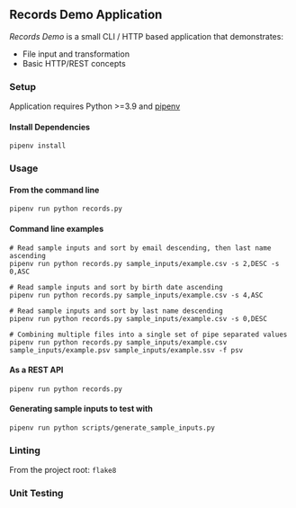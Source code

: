 Records Demo Application
------------------------

_Records Demo_ is a small CLI / HTTP based application that demonstrates:
- File input and transformation
- Basic HTTP/REST concepts

### Setup

Application requires Python >=3.9 and [pipenv](https://pipenv.pypa.io/en/latest/)

#### Install Dependencies
```
pipenv install
```

### Usage

#### From the command line
```
pipenv run python records.py
```

#### Command line examples
```
# Read sample inputs and sort by email descending, then last name ascending
pipenv run python records.py sample_inputs/example.csv -s 2,DESC -s 0,ASC

# Read sample inputs and sort by birth date ascending
pipenv run python records.py sample_inputs/example.csv -s 4,ASC

# Read sample inputs and sort by last name descending
pipenv run python records.py sample_inputs/example.csv -s 0,DESC

# Combining multiple files into a single set of pipe separated values
pipenv run python records.py sample_inputs/example.csv sample_inputs/example.psv sample_inputs/example.ssv -f psv
```

#### As a REST API
```
pipenv run python records.py
```

#### Generating sample inputs to test with
```
pipenv run python scripts/generate_sample_inputs.py
```

### Linting

From the project root:
`flake8`

### Unit Testing